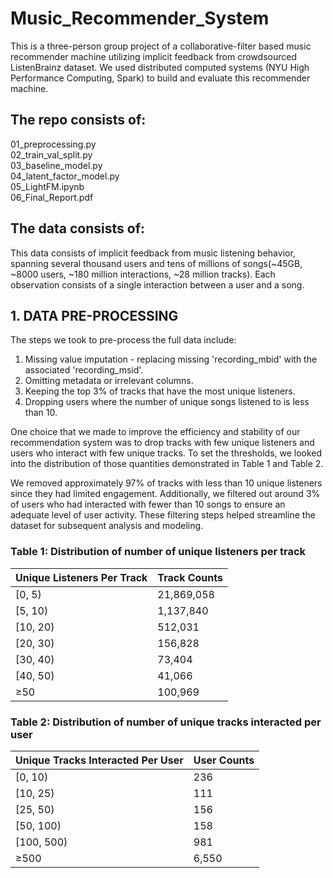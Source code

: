# Music_Recommender_System

This is a three-person group project of a collaborative-filter based music recommender machine utilizing implicit feedback from crowdsourced ListenBrainz dataset. We used distributed computed systems (NYU High Performance Computing, Spark) to build and evaluate this recommender machine. 

## The repo consists of:

01_preprocessing.py <br>
02_train_val_split.py <br>
03_baseline_model.py <br>
04_latent_factor_model.py <br>
05_LightFM.ipynb <br>
06_Final_Report.pdf <br>

## The data consists of:

This data consists of implicit feedback from music listening behavior, spanning several thousand users and tens of millions of songs(~45GB, ~8000 users, ~180 million interactions, ~28 million tracks). Each observation consists of a single interaction between a user and a song. 

## 1. DATA PRE-PROCESSING

The steps we took to pre-process the full data include:

1. Missing value imputation - replacing missing 'recording_mbid' with the associated 'recording_msid'.
2. Omitting metadata or irrelevant columns.
3. Keeping the top 3% of tracks that have the most unique listeners.
4. Dropping users where the number of unique songs listened to is less than 10.

One choice that we made to improve the efficiency and stability of our recommendation system was to drop tracks with few unique listeners and users who interact with few unique tracks. To set the thresholds, we looked into the distribution of those quantities demonstrated in Table 1 and Table 2.

We removed approximately 97% of tracks with less than 10 unique listeners since they had limited engagement. Additionally, we filtered out around 3% of users who had interacted with fewer than 10 songs to ensure an adequate level of user activity. These filtering steps helped streamline the dataset for subsequent analysis and modeling.

### Table 1: Distribution of number of unique listeners per track

| Unique Listeners Per Track | Track Counts   |
| -------------------------- | -------------- |
| [0, 5)                     | 21,869,058     |
| [5, 10)                    | 1,137,840      |
| [10, 20)                   | 512,031        |
| [20, 30)                   | 156,828        |
| [30, 40)                   | 73,404         |
| [40, 50)                   | 41,066         |
| ≥50                        | 100,969        |

### Table 2: Distribution of number of unique tracks interacted per user

| Unique Tracks Interacted Per User | User Counts |
| --------------------------------- | ----------- |
| [0, 10)                          | 236         |
| [10, 25)                         | 111         |
| [25, 50)                         | 156         |
| [50, 100)                        | 158         |
| [100, 500)                       | 981         |
| ≥500                              | 6,550       |



